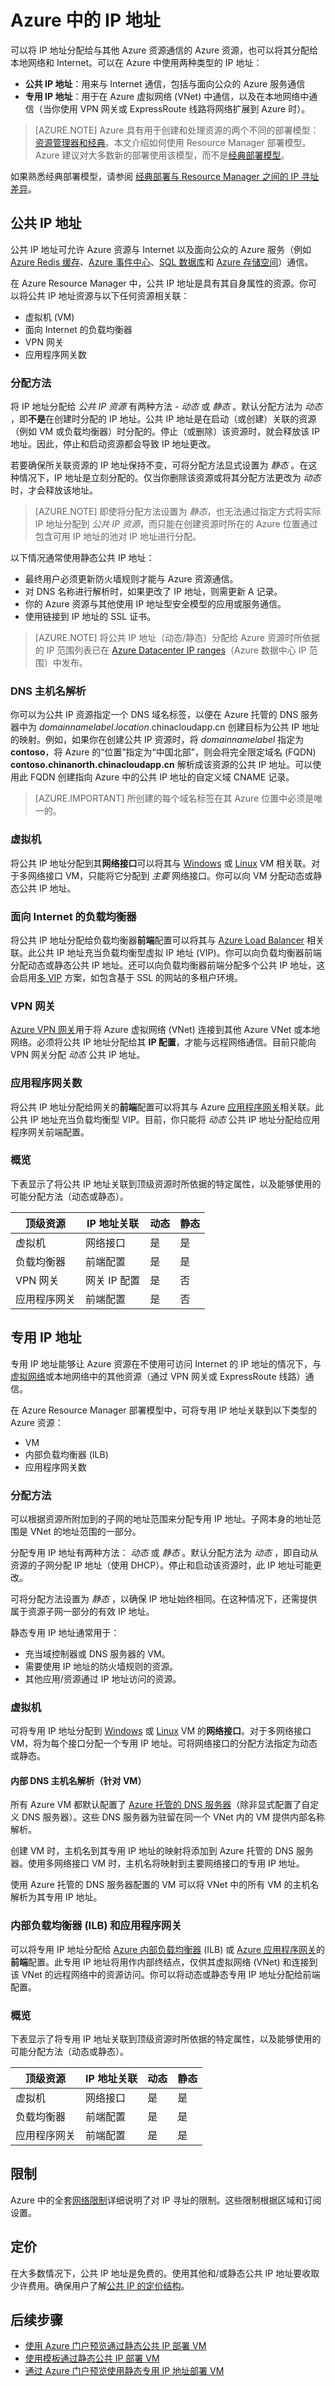 <properties
   pageTitle="在 Azure Resource Manager 中实施公共 IP 和专用 IP 寻址 | Azure"
   description="了解如何在 Azure 资源管理器中实施公共 IP 和专用 IP 寻址"
   services="virtual-network"
   documentationCenter="na"
   authors="jimdial"
   manager="carmonm"
   editor="tysonn"
   tags="azure-resource-manager" />
<tags
	ms.service="virtual-network"
	ms.date="04/27/2016"
	wacn.date="09/28/2016"/>

# Azure 中的 IP 地址
可以将 IP 地址分配给与其他 Azure 资源通信的 Azure 资源，也可以将其分配给本地网络和 Internet。可以在 Azure 中使用两种类型的 IP 地址：

- **公共 IP 地址**：用来与 Internet 通信，包括与面向公众的 Azure 服务通信
- **专用 IP 地址**：用于在 Azure 虚拟网络 (VNet) 中通信，以及在本地网络中通信（当你使用 VPN 网关或 ExpressRoute 线路将网络扩展到 Azure 时）。


> [AZURE.NOTE] Azure 具有用于创建和处理资源的两个不同的部署模型：[资源管理器和经典](/documentation/articles/resource-manager-deployment-model/)。本文介绍如何使用 Resource Manager 部署模型。Azure 建议对大多数新的部署使用该模型，而不是[经典部署模型](/documentation/articles/virtual-network-ip-addresses-overview-classic/)。

如果熟悉经典部署模型，请参阅 [经典部署与 Resource Manager 之间的 IP 寻址差异](/documentation/articles/virtual-network-ip-addresses-overview-classic/#Differences-between-Resource-Manager-and-classic-deployments)。

## 公共 IP 地址
公共 IP 地址可允许 Azure 资源与 Internet 以及面向公众的 Azure 服务（例如 [Azure Redis 缓存](/home/features/redis-cache/)、[Azure 事件中心](/home/features/event-hubs/)、[SQL 数据库](/documentation/articles/sql-database-technical-overview/)和 [Azure 存储空间](/documentation/articles/storage-introduction/)）通信。

在 Azure Resource Manager 中，公共 IP 地址是具有其自身属性的资源。你可以将公共 IP 地址资源与以下任何资源相关联：

- 虚拟机 (VM)
- 面向 Internet 的负载均衡器
- VPN 网关
- 应用程序网关数

### 分配方法
将 IP 地址分配给 *公共 IP 资源* 有两种方法 - *动态* 或 *静态* 。默认分配方法为 *动态* ，即**不是**在创建时分配的 IP 地址。公共 IP 地址是在启动（或创建）关联的资源（例如 VM 或负载均衡器）时分配的。停止（或删除）该资源时，就会释放该 IP 地址。因此，停止和启动资源都会导致 IP 地址更改。

若要确保所关联资源的 IP 地址保持不变，可将分配方法显式设置为 *静态* 。在这种情况下，IP 地址是立刻分配的。仅当你删除该资源或将其分配方法更改为 *动态* 时，才会释放该地址。

>[AZURE.NOTE] 即使将分配方法设置为 *静态*，也无法通过指定方式将实际 IP 地址分配到 *公共 IP 资源*，而只能在创建资源时所在的 Azure 位置通过包含可用 IP 地址的池对 IP 地址进行分配。

以下情况通常使用静态公共 IP 地址：

- 最终用户必须更新防火墙规则才能与 Azure 资源通信。
- 对 DNS 名称进行解析时，如果更改了 IP 地址，则需更新 A 记录。
- 你的 Azure 资源与其他使用 IP 地址型安全模型的应用或服务通信。
- 使用链接到 IP 地址的 SSL 证书。

>[AZURE.NOTE] 将公共 IP 地址（动态/静态）分配给 Azure 资源时所依据的 IP 范围列表已在 [Azure Datacenter IP ranges](https://www.microsoft.com/download/details.aspx?id=41653)（Azure 数据中心 IP 范围）中发布。

### DNS 主机名解析
你可以为公共 IP 资源指定一个 DNS 域名标签，以便在 Azure 托管的 DNS 服务器中为 *domainnamelabel*.*location*.chinacloudapp.cn 创建目标为公共 IP 地址的映射。例如，如果你在创建公共 IP 资源时，将 *domainnamelabel* 指定为 **contoso**，将 Azure 的“位置”指定为“中国北部”，则会将完全限定域名 (FQDN) **contoso.chinanorth.chinacloudapp.cn** 解析成该资源的公共 IP 地址。可以使用此 FQDN 创建指向 Azure 中的公共 IP 地址的自定义域 CNAME 记录。

>[AZURE.IMPORTANT] 所创建的每个域名标签在其 Azure 位置中必须是唯一的。

### 虚拟机
将公共 IP 地址分配到其**网络接口**可以将其与 [Windows](/documentation/articles/virtual-machines-windows-about/) 或 [Linux](/documentation/articles/virtual-machines-linux-about/) VM 相关联。对于多网络接口 VM，只能将它分配到 *主要* 网络接口。你可以向 VM 分配动态或静态公共 IP 地址。

### 面向 Internet 的负载均衡器
将公共 IP 地址分配给负载均衡器**前端**配置可以将其与 [Azure Load Balancer](/documentation/articles/load-balancer-overview/) 相关联。此公共 IP 地址充当负载均衡型虚拟 IP 地址 (VIP)。你可以向负载均衡器前端分配动态或静态公共 IP 地址。还可以向负载均衡器前端分配多个公共 IP 地址，这会启用[多 VIP](/documentation/articles/load-balancer-multivip/) 方案，如包含基于 SSL 的网站的多租户环境。

### VPN 网关
[Azure VPN 网关](/documentation/articles/vpn-gateway-about-vpngateways/)用于将 Azure 虚拟网络 (VNet) 连接到其他 Azure VNet 或本地网络。必须将公共 IP 地址分配给其 **IP 配置**，才能与远程网络通信。目前只能向 VPN 网关分配 *动态* 公共 IP 地址。

### 应用程序网关数
将公共 IP 地址分配给网关的**前端**配置可以将其与 Azure [应用程序网关](/documentation/articles/application-gateway-introduction/)相关联。此公共 IP 地址充当负载均衡型 VIP。目前，你只能将 *动态* 公共 IP 地址分配给应用程序网关前端配置。

### 概览
下表显示了将公共 IP 地址关联到顶级资源时所依据的特定属性，以及能够使用的可能分配方法（动态或静态）。

|顶级资源|IP 地址关联|动态|静态|
|---|---|---|---|
|虚拟机|网络接口|是|是|
|负载均衡器|前端配置|是|是|
|VPN 网关|网关 IP 配置|是|否|
|应用程序网关|前端配置|是|否|

## 专用 IP 地址
专用 IP 地址能够让 Azure 资源在不使用可访问 Internet 的 IP 地址的情况下，与[虚拟网络](/documentation/articles/virtual-networks-overview/)或本地网络中的其他资源（通过 VPN 网关或 ExpressRoute 线路）通信。

在 Azure Resource Manager 部署模型中，可将专用 IP 地址关联到以下类型的 Azure 资源：

- VM
- 内部负载均衡器 (ILB)
- 应用程序网关数

### 分配方法
可以根据资源所附加到的子网的地址范围来分配专用 IP 地址。子网本身的地址范围是 VNet 的地址范围的一部分。

分配专用 IP 地址有两种方法： *动态* 或 *静态* 。默认分配方法为 *动态* ，即自动从资源的子网分配 IP 地址（使用 DHCP）。停止和启动该资源时，此 IP 地址可能更改。

可将分配方法设置为 *静态* ，以确保 IP 地址始终相同。在这种情况下，还需提供属于资源子网一部分的有效 IP 地址。

静态专用 IP 地址通常用于：

- 充当域控制器或 DNS 服务器的 VM。
- 需要使用 IP 地址的防火墙规则的资源。
- 其他应用/资源通过 IP 地址访问的资源。

### 虚拟机
可将专用 IP 地址分配到 [Windows](/documentation/articles/virtual-machines-windows-about/) 或 [Linux](/documentation/articles/virtual-machines-linux-about/) VM 的**网络接口**。对于多网络接口 VM，将为每个接口分配一个专用 IP 地址。可将网络接口的分配方法指定为动态或静态。

#### 内部 DNS 主机名解析（针对 VM）
所有 Azure VM 都默认配置了 [Azure 托管的 DNS 服务器](/documentation/articles/virtual-networks-name-resolution-for-vms-and-role-instances/#azure-provided-name-resolution)（除非显式配置了自定义 DNS 服务器）。这些 DNS 服务器为驻留在同一个 VNet 内的 VM 提供内部名称解析。

创建 VM 时，主机名到其专用 IP 地址的映射将添加到 Azure 托管的 DNS 服务器。使用多网络接口 VM 时，主机名将映射到主要网络接口的专用 IP 地址。

使用 Azure 托管的 DNS 服务器配置的 VM 可以将 VNet 中的所有 VM 的主机名解析为其专用 IP 地址。

### 内部负载均衡器 (ILB) 和应用程序网关
可以将专用 IP 地址分配给 [Azure 内部负载均衡器](/documentation/articles/load-balancer-internal-overview/) (ILB) 或 [Azure 应用程序网关](/documentation/articles/application-gateway-introduction/)的**前端**配置。此专用 IP 地址将用作内部终结点，仅供其虚拟网络 (VNet) 和连接到该 VNet 的远程网络中的资源访问。你可以将动态或静态专用 IP 地址分配给前端配置。

### 概览
下表显示了将专用 IP 地址关联到顶级资源时所依据的特定属性，以及能够使用的可能分配方法（动态或静态）。

|顶级资源|IP 地址关联|动态|静态|
|---|---|---|---|
|虚拟机|网络接口|是|是|
|负载均衡器|前端配置|是|是|
|应用程序网关|前端配置|是|是|

## 限制

Azure 中的全套[网络限制](/documentation/articles/azure-subscription-service-limits/#networking-limits)详细说明了对 IP 寻址的限制。这些限制根据区域和订阅设置。

## 定价

在大多数情况下，公共 IP 地址是免费的。使用其他和/或静态公共 IP 地址要收取少许费用。确保用户了解[公共 IP 的定价结构](/pricing/details/reserved-ip-addresses/)。

## 后续步骤
- [使用 Azure 门户预览通过静态公共 IP 部署 VM](/documentation/articles/virtual-network-deploy-static-pip-arm-portal/)
- [使用模板通过静态公共 IP 部署 VM](/documentation/articles/virtual-network-deploy-static-pip-arm-template/)
- [通过 Azure 门户预览使用静态专用 IP 地址部署 VM](/documentation/articles/virtual-networks-static-private-ip-arm-pportal/)

<!---HONumber=Mooncake_0919_2016-->